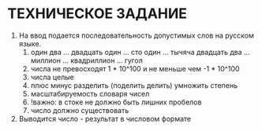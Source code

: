 # ТЕХНИЧЕСКОЕ ЗАДАНИЕ

1. На ввод подается последовательность допустимых слов на русском языке.
    1. один два ... двадцать один ... сто один ... тычяча двадцать два ... миллион ... квадриллион ... гугол
    2. числа не превосходят 1 * 10^100 и не меньше чем -1 * 10^100
    3. числа целые
    3. плюс минус разделить (поделить делить) умножить степень
    4. масштабируемость словаря чисел
    5. !важно: в стоке не должно быть лишних пробелов
    6. число должно существовать
2. Выводится число - результат в числовом формате
